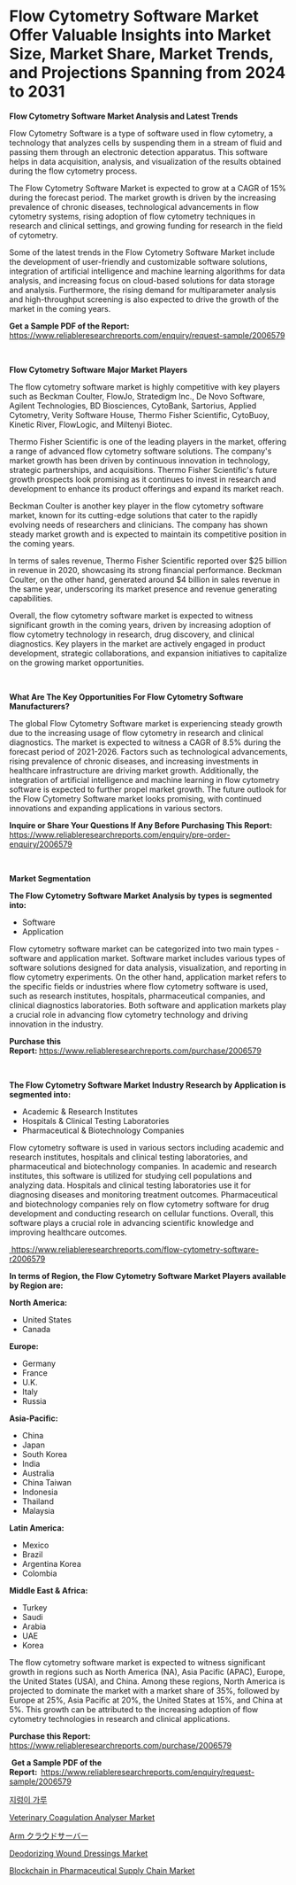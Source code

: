 <p><h1>Flow Cytometry Software Market Offer Valuable Insights into Market Size, Market Share, Market Trends, and Projections Spanning from 2024 to 2031</h1></p><p><strong>Flow Cytometry Software Market Analysis and Latest Trends</strong></p>
<p><p>Flow Cytometry Software is a type of software used in flow cytometry, a technology that analyzes cells by suspending them in a stream of fluid and passing them through an electronic detection apparatus. This software helps in data acquisition, analysis, and visualization of the results obtained during the flow cytometry process.</p><p>The Flow Cytometry Software Market is expected to grow at a CAGR of 15% during the forecast period. The market growth is driven by the increasing prevalence of chronic diseases, technological advancements in flow cytometry systems, rising adoption of flow cytometry techniques in research and clinical settings, and growing funding for research in the field of cytometry.</p><p>Some of the latest trends in the Flow Cytometry Software Market include the development of user-friendly and customizable software solutions, integration of artificial intelligence and machine learning algorithms for data analysis, and increasing focus on cloud-based solutions for data storage and analysis. Furthermore, the rising demand for multiparameter analysis and high-throughput screening is also expected to drive the growth of the market in the coming years.</p></p>
<p><strong>Get a Sample PDF of the Report:&nbsp;</strong> <a href="https://www.reliableresearchreports.com/enquiry/request-sample/2006579">https://www.reliableresearchreports.com/enquiry/request-sample/2006579</a></p>
<p>&nbsp;</p>
<p><strong>Flow Cytometry Software Major Market Players</strong></p>
<p><p>The flow cytometry software market is highly competitive with key players such as Beckman Coulter, FlowJo, Stratedigm Inc., De Novo Software, Agilent Technologies, BD Biosciences, CytoBank, Sartorius, Applied Cytometry, Verity Software House, Thermo Fisher Scientific, CytoBuoy, Kinetic River, FlowLogic, and Miltenyi Biotec.</p><p>Thermo Fisher Scientific is one of the leading players in the market, offering a range of advanced flow cytometry software solutions. The company's market growth has been driven by continuous innovation in technology, strategic partnerships, and acquisitions. Thermo Fisher Scientific's future growth prospects look promising as it continues to invest in research and development to enhance its product offerings and expand its market reach.</p><p>Beckman Coulter is another key player in the flow cytometry software market, known for its cutting-edge solutions that cater to the rapidly evolving needs of researchers and clinicians. The company has shown steady market growth and is expected to maintain its competitive position in the coming years.</p><p>In terms of sales revenue, Thermo Fisher Scientific reported over $25 billion in revenue in 2020, showcasing its strong financial performance. Beckman Coulter, on the other hand, generated around $4 billion in sales revenue in the same year, underscoring its market presence and revenue generating capabilities.</p><p>Overall, the flow cytometry software market is expected to witness significant growth in the coming years, driven by increasing adoption of flow cytometry technology in research, drug discovery, and clinical diagnostics. Key players in the market are actively engaged in product development, strategic collaborations, and expansion initiatives to capitalize on the growing market opportunities.</p></p>
<p>&nbsp;</p>
<p><strong>What Are The Key Opportunities For Flow Cytometry Software Manufacturers?</strong></p>
<p><p>The global Flow Cytometry Software market is experiencing steady growth due to the increasing usage of flow cytometry in research and clinical diagnostics. The market is expected to witness a CAGR of 8.5% during the forecast period of 2021-2026. Factors such as technological advancements, rising prevalence of chronic diseases, and increasing investments in healthcare infrastructure are driving market growth. Additionally, the integration of artificial intelligence and machine learning in flow cytometry software is expected to further propel market growth. The future outlook for the Flow Cytometry Software market looks promising, with continued innovations and expanding applications in various sectors.</p></p>
<p><strong>Inquire or Share Your Questions If Any Before Purchasing This Report:</strong> <a href="https://www.reliableresearchreports.com/enquiry/pre-order-enquiry/2006579">https://www.reliableresearchreports.com/enquiry/pre-order-enquiry/2006579</a></p>
<p>&nbsp;</p>
<p><strong>Market Segmentation</strong></p>
<p><strong>The Flow Cytometry Software Market Analysis by types is segmented into:</strong></p>
<p><ul><li>Software</li><li>Application</li></ul></p>
<p><p>Flow cytometry software market can be categorized into two main types - software and application market. Software market includes various types of software solutions designed for data analysis, visualization, and reporting in flow cytometry experiments. On the other hand, application market refers to the specific fields or industries where flow cytometry software is used, such as research institutes, hospitals, pharmaceutical companies, and clinical diagnostics laboratories. Both software and application markets play a crucial role in advancing flow cytometry technology and driving innovation in the industry.</p></p>
<p><strong>Purchase this Report:&nbsp;</strong><a href="https://www.reliableresearchreports.com/purchase/2006579">https://www.reliableresearchreports.com/purchase/2006579</a></p>
<p>&nbsp;</p>
<p><strong>The Flow Cytometry Software Market Industry Research by Application is segmented into:</strong></p>
<p><ul><li>Academic & Research Institutes</li><li>Hospitals & Clinical Testing Laboratories</li><li>Pharmaceutical & Biotechnology Companies</li></ul></p>
<p><p>Flow cytometry software is used in various sectors including academic and research institutes, hospitals and clinical testing laboratories, and pharmaceutical and biotechnology companies. In academic and research institutes, this software is utilized for studying cell populations and analyzing data. Hospitals and clinical testing laboratories use it for diagnosing diseases and monitoring treatment outcomes. Pharmaceutical and biotechnology companies rely on flow cytometry software for drug development and conducting research on cellular functions. Overall, this software plays a crucial role in advancing scientific knowledge and improving healthcare outcomes.</p></p>
<p><a href="https://www.reliableresearchreports.com/flow-cytometry-software-r2006579">&nbsp;https://www.reliableresearchreports.com/flow-cytometry-software-r2006579</a></p>
<p><strong>In terms of Region, the Flow Cytometry Software Market Players available by Region are:</strong></p>
<p>
    <p> <strong> North America: </strong>
        <ul>
            <li>United States</li>
            <li>Canada</li>
        </ul>
        </p> 
    <p> <strong> Europe: </strong>
        <ul>
            <li>Germany</li>
            <li>France</li>
            <li>U.K.</li>
            <li>Italy</li>
            <li>Russia</li>
        </ul>
        </p> 
    <p> <strong> Asia-Pacific: </strong>
        <ul>
            <li>China</li>
            <li>Japan</li>
            <li>South Korea</li>
            <li>India</li>
            <li>Australia</li>
            <li>China Taiwan</li>
            <li>Indonesia</li>
            <li>Thailand</li>
            <li>Malaysia</li>
        </ul>
        </p> 
    <p> <strong> Latin America: </strong>
        <ul>
            <li>Mexico</li>
            <li>Brazil</li>
            <li>Argentina Korea</li>
            <li>Colombia</li>
        </ul>
        </p> 
    <p> <strong> Middle East & Africa: </strong>
        <ul>
            <li>Turkey</li>
            <li>Saudi</li>
            <li>Arabia</li>
            <li>UAE</li>
            <li>Korea</li>
        </ul>
    </p>
    </p>
<p><p>The flow cytometry software market is expected to witness significant growth in regions such as North America (NA), Asia Pacific (APAC), Europe, the United States (USA), and China. Among these regions, North America is projected to dominate the market with a market share of 35%, followed by Europe at 25%, Asia Pacific at 20%, the United States at 15%, and China at 5%. This growth can be attributed to the increasing adoption of flow cytometry technologies in research and clinical applications.</p></p>
<p><strong>Purchase this Report: </strong><a href="https://www.reliableresearchreports.com/purchase/2006579">https://www.reliableresearchreports.com/purchase/2006579</a></p>
<p>&nbsp;<strong>Get a Sample PDF of the Report:&nbsp;&nbsp;</strong><a href="https://www.reliableresearchreports.com/enquiry/request-sample/2006579">https://www.reliableresearchreports.com/enquiry/request-sample/2006579</a></p>
<p><strong></strong></p>
<p><p><a href="https://medium.com/@gustavorn8776/%EC%A7%80%EB%A0%81%EC%9D%B4-%EA%B0%80%EB%A3%A8-%EC%8B%9C%EC%9E%A5-%EA%B7%9C%EB%AA%A8%EB%8A%94-%EA%B8%80%EB%A1%9C%EB%B2%8C-%EC%82%B0%EC%97%85%EC%97%90%EC%84%9C-%EC%B5%9C%EA%B3%A0%EC%9D%98-%EB%A7%88%EC%BC%80%ED%8C%85-%EC%B1%84%EB%84%90%EC%9D%84-%EB%93%9C%EB%9F%AC%EB%83%85%EB%8B%88%EB%8B%A4-ddae65ab8911">지렁이 가루</a></p><p><a href="https://www.linkedin.com/pulse/veterinary-coagulation-analyser-market-outlook-industry-overview-3fyvf?trackingId=I6pAf35Uta0brbQW%2F2Nskw%3D%3D">Veterinary Coagulation Analyser Market</a></p><p><a href="https://medium.com/@reyeshowell66/%E3%82%A2%E3%83%BC%E3%83%A0%E3%82%AF%E3%83%A9%E3%82%A6%E3%83%89%E3%82%B5%E3%83%BC%E3%83%90%E3%83%BC%E5%B8%82%E5%A0%B4%E3%81%AE%E8%A6%8F%E6%A8%A1-%E5%B8%82%E5%A0%B4%E5%B1%95%E6%9C%9B%E3%81%A8%E5%B8%82%E5%A0%B4%E4%BA%88%E6%B8%AC-2024%E5%B9%B4%E3%81%8B%E3%82%892031%E5%B9%B4-697c94e1e151">Arm クラウドサーバー</a></p><p><a href="https://www.linkedin.com/pulse/deodorizing-wound-dressings-market-furnishes-information-share-umkzf?trackingId=HJLRSoOZf1jmxhkxO%2Foueg%3D%3D">Deodorizing Wound Dressings Market</a></p><p><a href="https://github.com/Sinjinluong3e0awx2m195k76/Market-Research-Report-List-2/blob/main/blockchain-in-pharmaceutical-supply-chain-market.md">Blockchain in Pharmaceutical Supply Chain Market</a></p></p>